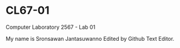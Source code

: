 # CL67-01

Computer Laboratory 2567 - Lab 01

My name is Sronsawan Jantasuwanno
Edited by Github Text Editor.
